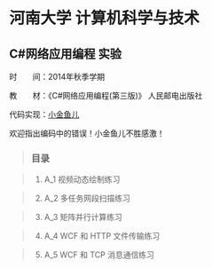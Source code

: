 # 河南大学 计算机科学与技术
## C#网络应用编程 实验

时　　间：2014年秋季学期

教　　材：《C#网络应用编程(第三版)》 人民邮电出版社

代码实现：[小金鱼儿](http://haoyu.de)

欢迎指出编码中的错误！小金鱼儿不胜感激！

> ### 目录

> 1. A_1 视频动态绘制练习

> 2. A_2 多任务网段扫描练习

> 3. A_3 矩阵并行计算练习

> 4. A_4 WCF 和 HTTP 文件传输练习

> 5. A_5 WCF 和 TCP 消息通信练习
